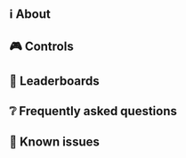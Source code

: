 # <!-- TODO: Game title -->

<!-- Per un esempio su come deve essere strutturata questa pagina, https://steffo.itch.io/swear-jar, ci penso poi io a tradurla nel markdown strano di LDJam e Itch e GitHub -->

<!-- TODO: Tagline -->

## ℹ️ About

<!-- TODO: Di cosa parla il gioco? Motiviamo la gente a giocarci! -->

## 🎮 Controls

### <!-- TODO: Schema controlli -->

<!--

- **Alt** + **F4**: Close game

-->

## 🏅 Leaderboards

<!-- TODO: Esistono delle leaderboards per il gioco? Se non esistono, togliamo proprio questo paragrafo. -->

## ❔ Frequently asked questions

<!-- TODO: Ci sono delle cose che non vengono spiegate chiaramente durante il gioco? -->

<!--

Q: How do I buy something?
A: Press the Buy button in the shop, place the ghost of the item you want to purchase (if necessary), then turn the jar upside down and take out the necessary amount of coins!

-->

## 🐛 Known issues

<!-- TODO: Siamo al corrente di qualche bug che non siamo riusciti a fixare a cui un giocatore deve stare attento a non triggerare? -->